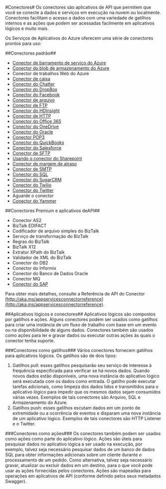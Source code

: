 <properties 
   pageTitle="Usando conectores" 
   description="Usando conectores" 
   services="app-service\logic" 
   documentationCenter=".net,nodejs,java" 
   authors="anuragdalmia" 
   manager="dwrede" 
   editor=""/>

<tags
   ms.service="app-service-logic"
   ms.devlang="multiple"
   ms.topic="article"
   ms.tgt_pltfrm="na"
   ms.workload="integration" 
   ms.date="03/20/2015"
   ms.author="prkumar"/>

#Conectores#
Os conectores são aplicativos de API que permitem que você se conecte a dados e serviços em execução na nuvem ou localmente. Conectores facilitam o acesso a dados com uma variedade de gatilhos internos e as ações que podem ser acessadas facilmente em aplicativos lógicos e muito mais.

Os Serviços de Aplicativos do Azure oferecem uma série de conectores prontos para uso:

##Conectores padrão##
* [Conector de barramento de serviço do Azure]
* [Conector do blob de armazenamento do Azure]
* Conector de trabalhos Web do Azure
* [Conector de caixa]
* [Conector do Chatter]
* [Conector do DropBox]
* [Conector do Facebook]
* [Conector de arquivo]
* [Conector de FTP]
* [Conector do HDInsight]
* [Conector de HTTP]
* [Conector do Office 365]
* [Conector do OneDrive]
* [Conector do Oracle]
* [Conector POP3]
* [Conector do QuickBooks]
* [Conector do Salesforce]
* [Conector de SFTP]
* [Usando o conector do Sharepoint]
* [Conector de margem de atraso]
* [Conector de SMTP]
* [Conector do SQL]
* [Conector do SugarCRM]
* [Conector do Twilio]
* [Conector do Twitter]
* Aguarde o conector
* [Conector do Yammer]

##Conectores Premium e aplicativos deAPI##
* Conector AS2
* BizTalk EDIFACT
* Codificador de arquivo simples do BizTalk
* Serviço de transformação do BizTalk
* Regras do BizTalk
* BizTalk X12
* Extrator XPath do BizTalk
* Validador de XML do BizTalk
* Conector do DB2
* Conector do Informix
* Conector do Banco de Dados Oracle
* Conector MQ
* [Conector do SAP]
 
Para obter mais detalhes, consulte a Referência de API do Conector [http://aka.ms/appservicesconnectorreference](http://aka.ms/appservicesconnectorreference).

##Aplicativos lógicos e conectores##
Aplicativos lógicos são compostos por gatilhos e ações. Alguns conectores podem ser usados como gatilhos para criar uma instância de um fluxo de trabalho com base em um evento ou na disponibilidade de alguns dados. Conectores também são usados como ações para ler e gravar dados ou executar outras ações às quais o conector tenha suporte.

###Conectores como gatilhos###
Vários conectores fornecem gatilhos para aplicativos lógicos. Os gatilhos são de dois tipos:

1. Gatilhos pull: esses gatilhos pesquisarão seu serviço de interesse à frequência especificada para verificar se há novos dados. Quando novos dados estão disponíveis, uma nova instância do aplicativo lógico será executada com os dados como entrada. O gatilho pode executar tarefas adicionais, como limpeza dos dados lidos e transmitidos para o aplicativo lógico para impedir que os mesmos dados sejam consumidos várias vezes. Exemplos de tais conectores são Arquivo, SQL e Armazenamento do Azure.
2. Gatilhos push: esses gatilhos escutam dados em um ponto de extremidade ou a ocorrência de eventos e disparam uma nova instância de um aplicativo lógico. Exemplos de tais conectores são HTTP Listener e o Twitter.

###Conectores como ações###
Os conectores também podem ser usados como ações como parte do aplicativo lógico. Ações são úteis para pesquisar dados no aplicativo lógica a ser usado na execução, por exemplo, talvez seja necessário pesquisar dados de um banco de dados SQL para obter informações adicionais sobre um cliente durante o processamento de um pedido. Como alternativa, talvez seja necessário gravar, atualizar ou excluir dados em um destino, para o que você pode usar as ações fornecidas pelos conectores. Ações são mapeadas para operações em aplicativos de API (conforme definido pelos seus metadados Swagger).


<!-- Links -->

[Conector de caixa]: app-service-logic-connector-box.md
[Conector do Facebook]: app-service-logic-connector-facebook.md
[Conector do Salesforce]: app-service-logic-connector-salesforce.md
[Conector do Twitter]: app-service-logic-connector-twitter.md
[Conector do SAP]: app-service-logic-connector-sap.md
[Conector de FTP]: app-service-logic-connector-ftp.md
[Conector de HTTP]: app-service-logic-connector-http.md
[Conector do blob de armazenamento do Azure]: app-service-logic-connector-azurestorageblob.md
[Conector do Office 365]: app-service-logic-connector-office365.md
[Usando o conector do Sharepoint]: app-service-logic-connector-sharepoint.md
[Conector do SugarCRM]: app-service-logic-connector-sugarcrm.md
[Conector do QuickBooks]: app-service-logic-connector-quickbooks.md
[Conector do Yammer]: app-service-logic-connector-yammer.md
[Conector do Twilio]: app-service-logic-connector-twilio.md
[Conector de SMTP]: app-service-logic-connector-smtp.md
[Conector de SFTP]: app-service-logic-connector-sftp.md
[Conector POP3]: app-service-logic-connector-pop3.md
[Conector do DropBox]: app-service-logic-connector-dropbox.md
[Conector do Chatter]: app-service-logic-connector-chatter.md
[Conector do HDInsight]: app-service-logic-connector-hdinsight.md
[Conector de barramento de serviço do Azure]: app-service-logic-connector-azureservicebus.md
[Conector do Oracle]: app-service-logic-connector-oracle.md
[Conector do SQL]: app-service-logic-connector-sql.md
[Conector do OneDrive]: app-service-logic-connector-onedrive.md
[Conector de arquivo]: app-service-logic-connector-file.md
[Conector de margem de atraso]: app-service-logic-connector-slack.md


<!--HONumber=54--> 